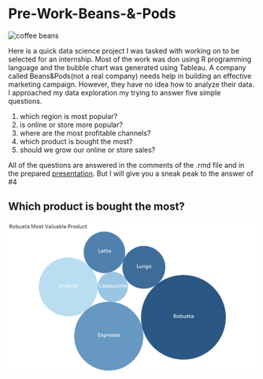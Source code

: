 # Pre-Work-Beans-&-Pods

![coffee beans](https://cdn.britannica.com/83/138783-050-AB5CDAE4/Coffee-beans-roasting.jpg)

Here is a quick data science project I was tasked with working on to be selected for an internship. Most of the work was don using R programming language and the bubble chart was
generated using Tableau. A company called Beans&Pods(not a real company) needs help in building an effective marketing campaign. However, they have no idea how to analyze their data. I approached my data exploration my trying to answer five simple questions.

1) which region is most popular?
2) is online or store more popular?
3) where are the most profitable channels?
4) which product is bought the most?
5) should we grow our online or store sales?

All of the questions are answered in the comments of the .rmd file and in the prepared [presentation](https://docs.google.com/presentation/d/e/2PACX-1vQvjlmXK9Cz2pSI8LCnxuOg90vkXT9fqPkMYutUnUFa3UQ0q7yWAtCxzGYMBz89f8Qo6LjCnHflYleB/pub?start=false&loop=false&delayms=3000). But I will give you a sneak peak to the answer of #4


## Which product is bought the most?

![bubble chart](https://github.com/djbarnes24601/Pre-Work-Verisk-Data-Science/blob/main/bubble_chart.png?raw=true)


